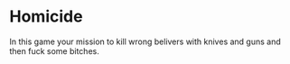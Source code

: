 # Homicide

In this game your mission to kill wrong belivers with knives and guns and then fuck some bitches.
